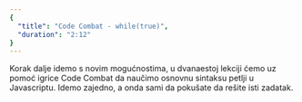 ```yaml
---
{
  "title": "Code Combat - while(true)",
  "duration": "2:12"
}
---
```


Korak dalje idemo s novim mogućnostima, u dvanaestoj lekciji ćemo uz pomoć igrice Code Combat da naučimo osnovnu sintaksu petlji u Javascriptu. Idemo zajedno, a onda sami da pokušate da rešite isti zadatak. 
